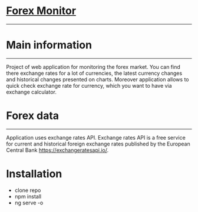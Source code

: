 # [Forex Monitor](https://switchcasekam.github.io/forex-monitor/)
---

# Main information
---
Project of web application for monitoring the forex market. You can find there exchange rates for a lot of currencies, the latest currency changes and historical changes presented on charts. Moreover application allows to quick check exchange rate for currency, which you want to have via exchange calculator. 


# Forex data
---
Application uses exchange rates API. Exchange rates API is a free service for current and historical foreign exchange rates published by the European Central Bank https://exchangeratesapi.io/.

# Installation
- clone repo
- npm install
- ng serve -o
